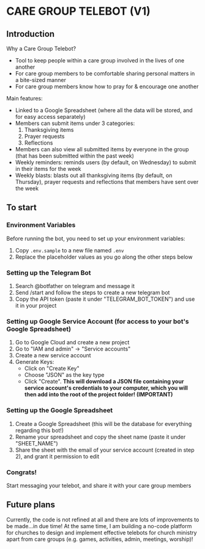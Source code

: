 # CARE GROUP TELEBOT (V1)

## Introduction

Why a Care Group Telebot? 
- Tool to keep people within a care group involved in the lives of one another
- For care group members to be comfortable sharing personal matters in a bite-sized manner
- For care group members know how to pray for & encourage one another

Main features:
- Linked to a Google Spreadsheet (where all the data will be stored, and for easy access separately)
- Members can submit items under 3 categories:
    1. Thanksgiving items
    2. Prayer requests
    3. Reflections
- Members can also view all submitted items by everyone in the group (that has been submitted within the past week)
- Weekly reminders: reminds users (by default, on Wednesday) to submit in their items for the week
- Weekly blasts: blasts out all thanksgiving items (by default, on Thursday), prayer requests and reflections that members have sent over the week

## To start

### Environment Variables

Before running the bot, you need to set up your environment variables:
1. Copy `.env.sample` to a new file named `.env`
2. Replace the placeholder values as you go along the other steps below

### Setting up the Telegram Bot

1. Search @botfather on telegram and message it
2. Send /start and follow the steps to create a new telegram bot
3. Copy the API token (paste it under "TELEGRAM_BOT_TOKEN") and use it in your project

### Setting up Google Service Account (for access to your bot's Google Spreadsheet)
1. Go to Google Cloud and create a new project
2. Go to "IAM and admin" -> "Service accounts" 
3. Create a new service account
4. Generate Keys: 
    - Click on "Create Key"
    - Choose "JSON" as the key type
    - Click "Create". **This will download a JSON file containing your service account's credentials to your computer, which you will then add into the root of the project folder! (IMPORTANT)**

### Setting up the Google Spreadsheet
1. Create a Google Spreadsheet (this will be the database for everything regarding this bot!)
2. Rename your spreadsheet and copy the sheet name (paste it under "SHEET_NAME") 
3. Share the sheet with the email of your service account (created in step 2), and grant it permission to edit 

### Congrats!
Start messaging your telebot, and share it with your care group members

## Future plans
Currently, the code is not refined at all and there are lots of improvements to be made...in due time! At the same time, I am building a no-code platform for churches to design and implement effective telebots for church ministry apart from care groups (e.g. games, activities, admin, meetings, worship)!